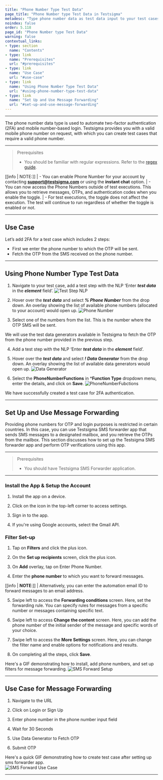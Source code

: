 ```yaml
---
title: "Phone Number Type Test Data"
page_title: "Phone Number type Test Data in Testsigma"
metadesc: "Type phone number data as test data input to your test cases in Testsigma. Learn how to use phone number as test data type for your test cases in Test Automation"
noindex: false
order: 5.118
page_id: "Phone Number type Test Data"
warning: false
contextual_links:
- type: section
  name: "Contents"
- type: link
  name: "Prerequisites"
  url: "#prerequisites"
- type: link
  name: "Use Case"
  url: "#use-case"
- type: link
  name: "Using Phone Number Type Test Data"
  url: "#using-phone-number-type-test-data"
- type: link
  name: "Set Up and Use Message Forwarding"
  url: "#set-up-and-use-message-forwarding"
---
```


---

The phone number data type is used to automate two-factor authentication (2FA) and mobile number-based login. Testsigma provides you with a valid mobile phone number on request, with which you can create test cases that require a valid phone number. 

---

> <p id="prerequisites">Prerequisites</p>
> 
> - You should be familiar with regular expressions. Refer to the [regex guide](https://developer.mozilla.org/en-US/docs/Web/JavaScript/Guide/Regular_Expressions).

[[info | NOTE:]]
| - You can enable Phone Number for your account by contacting **support@testsigma.com** or using the **instant chat** option.
| - You can now access the Phone Numbers outside of test executions. This allows you to retrieve messages, OTPs, and authentication codes when you enable the toggle.
| - For test executions, the toggle does not affect the execution. The test will continue to run regardless of whether the toggle is enabled or not.


---

## **Use Case**
Let’s add 2FA for a test case which includes 2 steps:
- First we enter the phone number to which the OTP will be sent. 
- Fetch the OTP from the SMS received on the phone number. 

---

## **Using Phone Number Type Test Data**
1. Navigate to your test case, add a test step with the NLP ‘Enter ***test data*** in the ***element*** field’. 
![Test Step NLP](https://s3.amazonaws.com/static-docs.testsigma.com/new_images/projects/applications/PhNoNLP.png)

2. Hover over the ***test data*** and select ***% Phone Number*** from the drop down. An overlay showing the list of available phone numbers (allocated to your account) would open up.
![Phone Number](https://s3.amazonaws.com/static-docs.testsigma.com/new_images/projects/applications/phnodropdown.png)

3. Select one of the numbers from the list. This is the number where the OTP SMS will be sent.

We will use the test data generators available in Testsigma to fetch the OTP from the phone number provided in the previous step.

4. Add a test step with the NLP ‘Enter ***test data*** in the ***element*** field’.

5. Hover over the ***test data*** and select ***! Data Generator*** from the drop down.  An overlay showing the list of available data generators would open up.
![Data Generator](https://s3.amazonaws.com/static-docs.testsigma.com/new_images/projects/applications/datadgenNLP.png)

6. Select the **PhoneNumberFunctions** in ***Function Type** dropdown menu, enter the details, and click on **Save**. 
![PhoneNumberFubctions](https://s3.amazonaws.com/static-docs.testsigma.com/new_images/projects/applications/phdatagensave.png)


We have successfully created a test case for 2FA authentication. 


---


## **Set Up and Use Message Forwarding**

Providing phone numbers for OTP and login purposes is restricted in certain countries. In this case, you can use Testsigma SMS forwarder app that sends SMS messages to a designated mailbox, and you retrieve the OTPs from the mailbox. This section discusses how to set up the Testsigma SMS forwarder app and perform OTP verifications using this app.

---

> <p id="prerequisites">Prerequisites</p>
>
> - You should have Testsigma SMS Forwarder application.


---

### **Install the App & Setup the Account**

1. Install the app on a device.
   
2. Click on the icon in the top-left corner to access settings.
   
3. Sign in to the app. 
   
4. If you're using Google accounts, select the Gmail API.


### **Filter Set-up**

1. Tap on **Filters** and click the plus icon.

2. On the **Set up recipients** screen, click the plus icon.

3. On **Add** overlay, tap on Enter Phone Number. 

4. Enter the **phone number** to which you want to forward messages.


[[info | **NOTE**:]]
| Alternatively, you can enter the automation email ID to forward messages to an email address.

5. Swipe left to access the **Forwarding conditions** screen. Here, set the forwarding rule. You can specify rules for messages from a specific number or messages containing specific text.

6. Swipe left to access **Change the content** screen. Here, you can add the phone number of the initial sender of the message and specific words of your choice. 

7. Swipe left to access the **More Settings** screen. Here, you can change the filter name and enable options for notifications and results. 

8. On completing all the steps, click **Save**.

Here's a GIF demonstrating how to install, add phone numbers, and set up filters for message forwarding.
![SMS Forward Setup](https://s3.amazonaws.com/static-docs.testsigma.com/new_images/projects/applications/sms.gif)


---


## **Use Case for Message Forwarding**

1. Navigate to the URL
  
2. Click on Login or Sign Up

3. Enter phone number in the phone number input field

4. Wait for 30 Seconds

5. Use Data Generator to Fetch OTP

6. Submit OTP

Here's a quick GIF demonstrating how to create test case after setting up sms forwarder app.  
![SMS Forward Use Case](https://s3.amazonaws.com/static-docs.testsigma.com/new_images/projects/applications/SMSFORWARD2.gif)

---